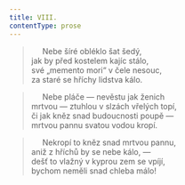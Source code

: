 ```yaml
---
title: VIII.
contentType: prose
---
```


>      Nebe šíré obléklo šat šedý,  
> jak by před kostelem kajíc stálo,  
> své „memento mori“ v čele nesouc,  
> za staré se hříchy lidstva kálo.

>      Nebe pláče — nevěstu jak ženich  
> mrtvou — ztuhlou v slzách vřelých topí,  
> či jak kněz snad budoucnosti poupě —  
> mrtvou pannu svatou vodou kropí.

>      Nekropí to kněz snad mrtvou pannu,  
> aniž z hříchů by se nebe kálo, —  
> dešť to vlažný v kyprou zem se vpíjí,  
> bychom neměli snad chleba málo!

